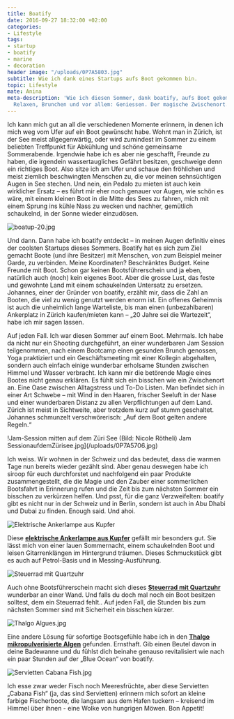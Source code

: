```yaml
---
title: Boatify
date: 2016-09-27 18:32:00 +02:00
categories:
- Lifestyle
tags:
- startup
- boatify
- marine
- decoration
header image: "/uploads/0P7A5803.jpg"
subtitle: Wie ich dank eines Startups aufs Boot gekommen bin.
topic: Lifestyle
mate: Anina
meta-description: 'Wie ich diesen Sommer, dank boatify, aufs Boot gekommen bin. Yoga,
  Relaxen, Brunchen und vor allem: Geniessen. Der magische Zwischenort.'
---
```


Ich kann mich gut an all die verschiedenen Momente erinnern, in denen ich mich weg vom Ufer auf ein Boot gewünscht habe. Wohnt man in Zürich, ist der See meist allgegenwärtig, oder wird zumindest im Sommer zu einem beliebten Treffpunkt für Abkühlung und schöne gemeinsame Sommerabende. Irgendwie habe ich es aber nie geschafft, Freunde zu haben, die irgendein wassertaugliches Gefährt besitzen, geschweige denn ein richtiges Boot. Also sitze ich am Ufer und schaue den fröhlichen und meist ziemlich beschwingten Menschen zu, die vor meinen sehnsüchtigen Augen in See stechen. Und nein, ein Pedalo zu mieten ist auch kein wirklicher Ersatz – es führt mir eher noch genauer vor Augen, wie schön es wäre, mit einem kleinen Boot in die Mitte des Sees zu fahren, mich mit einem Sprung ins kühle Nass zu wecken und nachher, gemütlich schaukelnd, in der Sonne wieder einzudösen.

![boatup-20.jpg](/uploads/boatup-20.jpg)

Und dann. Dann habe ich boatify entdeckt – in meinen Augen definitiv eines der coolsten Startups dieses Sommers. Boatify hat es sich zum Ziel gemacht Boote (und ihre Besitzer) mit Menschen, von zum Beispiel meiner Garde, zu verbinden. Meine Koordinaten? Beschränktes Budget. Keine Freunde mit Boot. Schon gar keinen Bootsführerschein und ja eben, natürlich auch (noch) kein eigenes Boot. Aber die grosse Lust, das feste und gewohnte Land mit einem schaukelnden Untersatz zu ersetzen. Johannes, einer der Gründer von boatify, erzählt mir, dass die Zahl an Booten, die viel zu wenig genutzt werden enorm ist. Ein offenes Geheimnis ist auch die unheimlich lange Warteliste, bis man einen (unbezahlbaren) Ankerplatz in Zürich kaufen/mieten kann – „20 Jahre sei die Wartezeit“, habe ich mir sagen lassen.


Auf jeden Fall. Ich war diesen Sommer auf einem Boot. Mehrmals. Ich habe da nicht nur ein Shooting durchgeführt, an einer wunderbaren Jam Session teilgenommen, nach einem Bootcamp einen gesunden Brunch genossen, Yoga praktiziert und ein Geschäftsmeeting mit einer Kollegin abgehalten, sondern auch einfach einige wunderbar erholsame Stunden zwischen Himmel und Wasser verbracht. Ich kann mir die betörende Magie eines Bootes nicht genau erklären. Es fühlt sich ein bisschen wie ein Zwischenort an. Eine Oase zwischen Alltagstress und To-Do Listen. Man befindet sich in einer Art Schwebe – mit Wind in den Haaren, frischer Seeluft in der Nase und einer wunderbaren Distanz zu allen Verpflichtungen auf dem Land. Zürich ist meist in Sichtweite, aber trotzdem kurz auf stumm geschaltet. Johannes schmunzelt verschwörerisch: „Auf dem Boot gelten andere Regeln.“

!Jam-Session mitten auf dem Züri See (Bild: Nicole Rötheli)
Jam SessionaufdemZürisee.jpg](/uploads/0P7A5706.jpg)

Ich weiss. Wir wohnen in der Schweiz und das bedeutet, dass die warmen Tage nun bereits wieder gezählt sind. Aber genau deswegen habe ich siroop für euch durchforstet und nachfolgend ein paar Produkte zusammengestellt, die die Magie und den Zauber einer sommerlichen Bootsfahrt in Erinnerung rufen und die Zeit bis zum nächsten Sommer ein bisschen zu verkürzen helfen. Und psst, für die ganz Verzweifelten: boatify gibt es nicht nur in der Schweiz und in Berlin, sondern ist auch in Abu Dhabi und Dubai zu finden. Enough said. Und ahoi.

![Elektrische Ankerlampe aus Kupfer](/uploads/Ankerlampe%20.jpg)

Diese **[elektrische Ankerlampe aus Kupfer](https://siroop.ch/sport-freizeit/wassersport/bootsausruestung/ankerlampe-elektrisch-kupfer-242284?utm_source=smates&utm_medium=editorial&utm_campaign=smates_q416_anina&utm_content=ankerlampe)** gefällt mir besonders gut. Sie lässt mich von einer lauen Sommernacht, einem schaukelnden Boot und leisen Gitarrenklängen im Hintergrund träumen. Dieses Schmuckstück gibt es auch auf Petrol-Basis und in Messing-Ausführung.

![Steuerrad mit Quartzuhr](/uploads/Steuerrad%20mit%20Quartzuhr.jpg)

Auch ohne Bootsführerschein macht sich dieses **[Steuerrad mit Quartzuhr](https://siroop.ch/sport-freizeit/wassersport/bootsausruestung/steuerrad-mit-quartzuhr-242292?utm_source=smates&utm_medium=editorial&utm_campaign=smates_q416_anina&utm_content=steuerrad)** wunderbar an einer Wand. Und falls du doch mal noch ein Boot besitzen solltest, dem ein Steuerrad fehlt..
Auf jeden Fall, die Stunden bis zum nächsten Sommer sind mit Sicherheit ein bisschen kürzer.

![Thalgo Algues.jpg](/uploads/Thalgo%20Algues.jpg)

Eine andere Lösung für sofortige Bootsgefühle habe ich in den **[Thalgo mikropulverisierte Algen](https://siroop.ch/schoenheit-gesundheit/gesundheit-drogerie/massage-entspannung/thalgo-mikropulverisierte-algen-61735?utm_source=smates&utm_medium=editorial&utm_campaign=smates_q416_anina&utm_content=badezusatzalgen)** gefunden. Ernsthaft. Gib einen Beutel davon in deine Badewanne und du fühlst dich beinahe genauso revitalisiert wie nach ein paar Stunden auf der „Blue Ocean“ von boatify.

![Servietten Cabana Fish.jpg](/uploads/Servietten%20Fisch.jpg)

Ich esse zwar weder Fisch noch Meeresfrüchte, aber diese Servietten „Cabana Fish“ (ja, das sind Servietten) erinnern mich sofort an kleine farbige Fischerboote, die langsam aus dem Hafen tuckern – kreisend im Himmel über ihnen - eine Wolke von hungrigen Möwen. Bon Appetit!